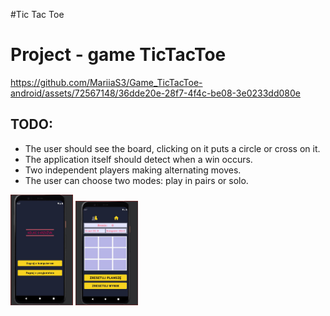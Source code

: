 #Tic Tac Toe

<h1>Project - game TicTacToe</h1>

https://github.com/MariiaS3/Game_TicTacToe-android/assets/72567148/36dde20e-28f7-4f4c-be08-3e0233dd080e

<h2>TODO:</h2>
<ul>
  <li>
   The user should see the board, clicking on it puts a circle or cross on it.
  </li>
  <li>
    The application itself should detect when a win occurs.
  </li>
  <li>
   Two independent players making alternating moves.
  </li>
  <li>
    The user can choose two modes: play in pairs or solo.
  </li>
</ul>

<div>
<img src="img/home.png" alt="home page" style="width: 100px">
<img src="img/game.png" alt="game page" style="width: 100px">
</div>
